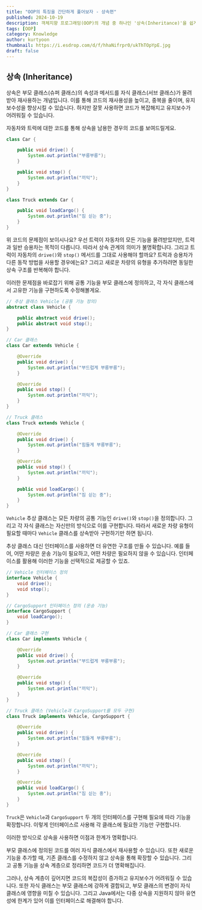 ```yaml
---
title: "OOP의 특징을 간단하게 풀어보자 - 상속편"
published: 2024-10-19
description: 객체지향 프로그래밍(OOP)의 개념 중 하나인 '상속(Inheritance)'을 쉽게 풀어보기.
tags: [OOP]
category: Knowledge
author: kurtyoon
thumbnail: https://i.esdrop.com/d/f/hhaNifrpr0/ukThTOpYpE.jpg
draft: false
---
```


## 상속 (Inheritance)

상속은 부모 클래스(슈퍼 클래스)의 속성과 메서드를 자식 클래스(서브 클래스)가 물려 받아 재사용하는 개념입니다. 이를 통해 코드의 재사용성을 높이고, 중복을 줄이며, 유지보수성을 향상시킬 수 있습니다. 하지만 잘못 사용하면 코드가 복잡해지고 유지보수가 어려워질 수 있습니다.

자동차와 트럭에 대한 코드를 통해 상속을 남용한 경우의 코드를 보여드릴게요.

```java
class Car {

    public void drive() {
        System.out.println("부릉부릉");
    }

    public void stop() {
        System.out.println("끼익");
    }
}

class Truck extends Car {

    public void loadCargo() {
        System.out.println("짐 싣는 중");
    }
}

```

위 코드의 문제점이 보이시나요?
우선 트럭이 자동차의 모든 기능을 물려받았지만, 트력과 일반 승용차는 목적이 다릅니다. 따라서 상속 관계의 의미가 불명확합니다. 그리고 트럭이 자동차의 `drive()`와 `stop()` 메서드를 그대로 사용해야 할까요? 트럭과 승용차가 다른 동작 방법을 사용할 경우에는요? 그리고 새로운 차량의 유형을 추가하려면 동일한 상속 구조를 반복해야 합니다.

이러한 문제점을 바로잡기 위해 공통 기능을 부모 클래스에 정의하고, 각 자식 클래스에서 고유한 기능을 구현하도록 수정해볼게요.

```java
// 추상 클래스 Vehicle (공통 기능 정의)
abstract class Vehicle {

    public abstract void drive();
    public abstract void stop();
}

// Car 클래스
class Car extends Vehicle {

    @Override
    public void drive() {
        System.out.println("부드럽게 부릉부릉");
    }

    @Override
    public void stop() {
        System.out.println("끼익");
    }
}

// Truck 클래스
class Truck extends Vehicle {

    @Override
    public void drive() {
        System.out.println("힘들게 부릉부릉");
    }

    @Override
    public void stop() {
        System.out.println("끼익");
    }

    public void loadCargo() {
        System.out.println("짐 싣는 중");
    }
}
```

`Vehicle` 추상 클래스는 모든 차량의 공통 기능인 `drive()`와 `stop()`을 정의합니다. 그리고 각 자식 클래스는 자신만의 방식으로 이를 구현합니다. 따라서 새로운 차량 유형이 필요할 때마다 `Vehicle` 클래스를 상속받아 구현하기만 하면 됩니다.

추상 클래스 대신 인터페이스를 사용하면 더 유연한 구조를 만들 수 있습니다. 예를 들어, 어떤 차량은 운송 기능이 필요하고, 어떤 차량은 필요하지 않을 수 있습니다. 인터페이스를 활용해 이러한 기능을 선택적으로 제공할 수 있죠.

```java
// Vehicle 인터페이스 정의
interface Vehicle {
    void drive();
    void stop();
}

// CargoSupport 인터페이스 정의 (운송 기능)
interface CargoSupport {
    void loadCargo();
}

// Car 클래스 구현
class Car implements Vehicle {

    @Override
    public void drive() {
        System.out.println("부드럽게 부릉부릉");
    }

    @Override
    public void stop() {
        System.out.println("끼익");
    }
}

// Truck 클래스 (Vehicle과 CargoSupport를 모두 구현)
class Truck implements Vehicle, CargoSupport {

    @Override
    public void drive() {
        System.out.println("힘들게 부릉부릉");
    }

    @Override
    public void stop() {
        System.out.println("끼익");
    }

    @Override
    public void loadCargo() {
        System.out.println("짐 싣는 중");
    }
}
```

`Truck`은 `Vehicle`과 `CargoSupport` 두 개의 인터페이스를 구현해 필요에 따라 기능을 확장합니다. 이렇게 인터페이스르 사용해 각 클래스에 필요한 기능만 구현합니다.

이러한 방식으로 상속을 사용하면 이점과 한계가 명확합니다.

부모 클래스에 정의된 코드를 여러 자식 클래스에서 재사용할 수 있습니다. 또한 새로운 기능을 추가할 때, 기존 클래스를 수정하지 않고 상속을 통해 확장할 수 있습니다. 그리고 공통 기능을 상속 계층으로 정리하면 코드가 더 명확해집니다.

그러나, 상속 계층이 깊어지면 코드의 복잡성이 증가하고 유지보수가 어려워질 수 있습니다. 또한 자식 클래스는 부모 클래스에 강하게 결합되고, 부모 클래스의 변경이 자식 클래스에 영향을 미칠 수 있습니다. 그리고 Java에서는 다중 상속을 지원하지 않아 유연성에 한계가 있어 이를 인터페이스로 해결해야 합니다.
